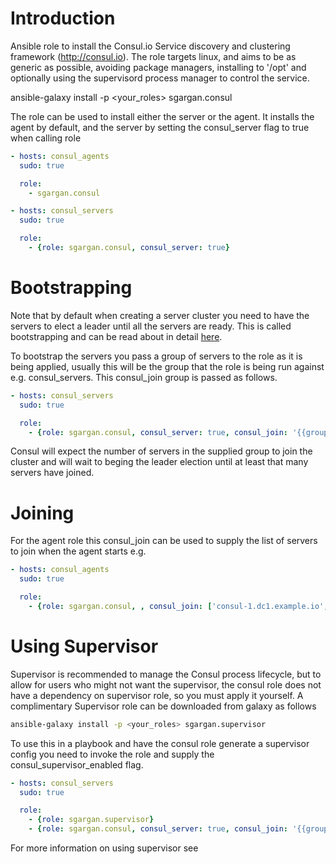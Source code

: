Introduction
============

Ansible role to install the Consul.io Service discovery and clustering framework (http://consul.io). The role targets linux, and aims to be as generic as possible, avoiding package managers, installing to '/opt' and optionally using the supervisord process manager to control the service.

ansible-galaxy install -p <your_roles> sgargan.consul

The role can be used to install either the server or the agent. It installs the agent by default, and the server by setting the consul_server flag to true when calling role

```yaml
- hosts: consul_agents
  sudo: true

  role:
    - sgargan.consul
```

```yaml
- hosts: consul_servers
  sudo: true

  role:
    - {role: sgargan.consul, consul_server: true}
```

Bootstrapping
=============

Note that by default when creating a server cluster you need to have the servers to elect a leader until all the servers are ready. This is called bootstrapping and can be read about in detail [here](https://consul.io/docs/guides/bootstrapping.html).

To bootstrap the servers you pass a group of servers to the role as it is being applied, usually this will be the group that the role is being run against e.g. consul_servers. This consul_join group is passed as follows.

```yaml
- hosts: consul_servers
  sudo: true

  role:
    - {role: sgargan.consul, consul_server: true, consul_join: '{{groups["consul_servers"]}}'}
```

Consul will expect the number of servers in the supplied group to join the cluster and will wait to beging the leader election until at least that many servers have joined.

Joining
=======

For the agent role this consul_join can be used to supply the list of servers to join when the agent starts e.g.

```yaml
- hosts: consul_agents
  sudo: true

  role:
    - {role: sgargan.consul, , consul_join: ['consul-1.dc1.example.io', 'consul-2.dc1.example.io', 'consul-2.dc1.example.io']}
```

Using Supervisor
================

Supervisor is recommended to manage the Consul process lifecycle, but to allow for users who might not want the supervisor, the consul role does not have a dependency on supervisor role, so you must apply it yourself. A complimentary Supervisor role can be downloaded from galaxy as follows

```bash
ansible-galaxy install -p <your_roles> sgargan.supervisor
```

To use this in a playbook and have the consul role generate a supervisor config you need to invoke the role and supply the consul_supervisor_enabled flag.

```yaml
- hosts: consul_servers
  sudo: true

  role:
    - {role: sgargan.supervisor}
    - {role: sgargan.consul, consul_server: true, consul_join: '{{groups["consul_servers"]}}', consul_supervisor_enabled: true}
```

For more information on using supervisor see
